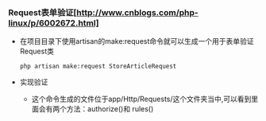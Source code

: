 ### Request表单验证[http://www.cnblogs.com/php-linux/p/6002672.html]

* 在项目目录下使用artisan的make:request命令就可以生成一个用于表单验证Request类
 
   ```php artisan make:request StoreArticleRequest```
   
* 实现验证

   - 这个命令生成的文件位于app/Http/Requests/这个文件夹当中,可以看到里面会有两个方法：authorize()和 rules()

  